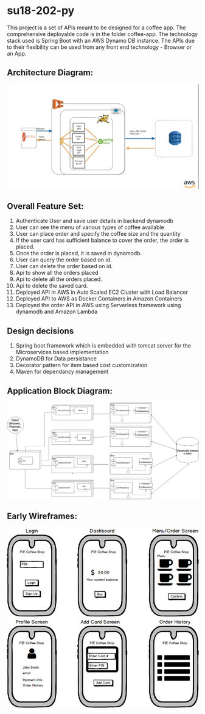 # su18-202-py

This project is a set of APIs meant to be designed for a coffee app. The comprehensive deployable code is in the folder coffee-app. The technology stack used is Spring Boot with an AWS Dynamo DB instance. The APIs due to their flexibility can be used from any front end technology - Browser or an App. 

Architecture Diagram:
---------------------

![alt text](https://github.com/nguyensjsu/su18-202-py/blob/master/Architecture_diagram.png)

Overall Feature Set:
--------------------

1. Authenticate User and save user details in backend dynamodb
2. User can see the menu of various types of coffee available 
3. User can place order and specify the coffee size and the quantity 
4. If the user card has sufficient balance to cover the order, the order is placed.
5. Once the order is placed, it is saved in dynamodb.
6. User can query the order based on id.
7. User can delete the order based on id.
8. Api to show all the orders placed
9. Api to delete all the orders placed.
10. Api to delete the saved card.
11. Deployed API in AWS in Auto Scaled EC2 Cluster with Load Balancer
12. Deployed API to AWS as Docker Containers in Amazon Containers
13. Deployed the order API in AWS using Serverless framework using dynamodb and Amazon Lambda

Design decisions
--------------------
1. Spring boot framework which is embedded with tomcat server for the Microservices based implementation 
2. DynamoDB for Data persistance
3. Decorator pattern for item based cost customization
4. Maven for dependancy management

Application Block Diagram:
--------------------
![alt text](https://github.com/nguyensjsu/su18-202-py/blob/master/CoffeeApp%20Block%20Diagram.png)

Early Wireframes:
--------------------
![alt text](https://github.com/nguyensjsu/su18-202-py/blob/master/resources/PieCofeeShop.png)
